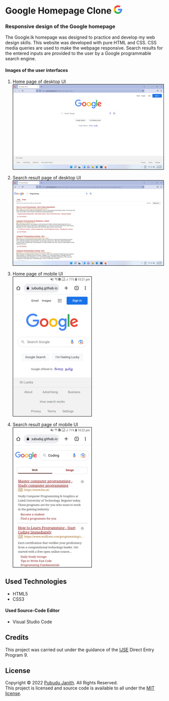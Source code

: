 # Google Homepage Clone <img src="assets/google-logo.png" alt="google-logo" width="27px"/>

### Responsive design of the Google homepage

The Google.lk homepage was designed to practice and develop my 
web design skills. This website was developed with pure HTML and CSS. 
CSS media queries are used to make the webpage responsive.
Search results for the entered inputs are provided to the user by a 
Google programmable search engine.

#### Images of the user interfaces
1. Home page of desktop UI<br>
   <img src="assets/desktop-home.png" alt="desktop-home" style="border:1px solid black;" width="500px"/>

2. Search result page of desktop UI<br>
   <img src="assets/desktop-search.png" alt="desktop-search" style="border:1px solid black;" width="500px"/>

3. Home page of mobile UI<br>
   <img src="assets/mobile-home.jpg" alt="mobile-home" style="border:1px solid black;" width="250px"/>

4. Search result page of mobile UI<br>
   <img src="assets/mobile-search.jpg" alt="mobile-search" style="border:1px solid black;" width="250px"/>

## Used Technologies

- HTML5
- CSS3

#### Used Source-Code Editor
- Visual Studio Code

## Credits
This project was carried out under the guidance of the [IJSE](https://www.ijse.lk/) Direct Entry Program 9.

## License
Copyright &copy; 2022 [Pubudu Janith](https://www.linkedin.com/in/pubudujanith94/). All Rights Reserved.<br>
This project is licensed and source code is available to all under the [MIT license](LICENSE.txt).